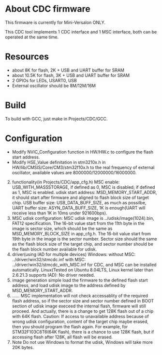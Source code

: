About CDC firmware
==================

This firmware is currently for Mini-Versalon ONLY.

This CDC tool implements 1 CDC interface and 1 MSC interface, both can be operated at the same time.

Resources
=========

* about 8K for flash, 2K + USB and UART buffer for SRAM
* about 10.5K for flash, 3K + USB and UART buffer for SRAM
* 2 GPIOs for LEDs, USART0, USB
* External oscillator should be 8M/12M/16M

Build
=====

To build with GCC, just make in Projects/CDC/GCC.

Configuration
=============

* Modify NVIC_Configuration function in HW/HW.c to configure the flash start address.
* Modify HSE_Value definitation in stm3210x.h in HW/lib/CMSIS/Core/CM3/stm32f10x.h to the real frequency of external oscillator, available values are 8000000/12000000/16000000.


2. functionality(in Projects/CDC/app_cfg.h)
  MSC enable: USB_WITH_MASSSTORAGE, if defined as 0, MSC is disabled; if defined as 1, MSC is enabled.
  udisk start address: MSD_MEMORY_START_ADDR, it should start after firmware and aligned to flash block size of target chip.
  USB buffer size: USB_DATA_BUFF_SIZE, as much as possilbe,
  UART buffer size: ASYN_DATA_BUFF_SIZE, 1K is enough(UART will receive less than 1K in 10ms under 921600bps).
3. MSC udisk configuration:
  MSC udisk image is ../udisk/image(1024).bin, FAT12 specification. The 16-bit value start from the 11th byte in the image is sector size, which should be the same as MSD_MEMORY_BLOCK_SIZE in app_cfg.h. The 16-bit value start from 19th byte in the image is the sector number.
  Sector size should the same as the flash block size of the target chip, and sector number should be the flash block number available for udisk.
4. driver(using IAD for multiple devices)
  Windows:
    without MSC: ../driver/win32/stmcdc.inf
    with MSC:    ../driver/win32/stmcdc_with_MSC.inf for CDC, and MSC can be installed automatically.
  Linux(Tested on Ubuntu 8.04LTS, Linux kernel later than 2.6.21.3 supports IAD):
    No driver needed.
5. image generation
  simple load the firmware to the defined flash start address, and load udisk image to the address defined by MSD_MEMORY_START_ADDR.
6. ......
  MSC implementation will not check accessablity of the required flash address, so if the sector size and sector number defined in BOOT section of udisk image execeed the internal flash, firmware will still proceed. And actually, there is a change to get 128K flash out of a chip with 64K flash.
  Caution: If access to unavailable address because of wrong udisk configuration, content of the target chip maybe erased, then you should program the flash again. For example, for STM32F103C8T6(64K flash), there is a chance to use 128K flash, but if accessing flash after 128K, all flash will be erased.
7. Note
  Do not use Windows to format the udisk, Windows will take more 20K bytes.
